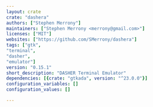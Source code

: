 ```yaml
---
layout: crate
crate: "dashera"
authors: ["Stephen Merrony"]
maintainers: ["Stephen Merrony <merrony@gmail.com>"]
licenses: ["MIT"]
websites: ["https://github.com/SMerrony/dashera"]
tags: ["gtk",
"terminal",
"dasher",
"emulator"]
version: "0.15.1"
short_description: "DASHER Terminal Emulator"
dependencies: [{crate: "gtkada", version: "^23.0.0"}]
configuration_variables: []
configuration_values: []

---
```



